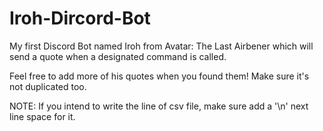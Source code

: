 # Iroh-Dircord-Bot
My first Discord Bot named Iroh from Avatar: The Last Airbener which will send a quote when a designated command is called.

Feel free to add more of his quotes when you found them! Make sure it's not duplicated too.

NOTE: If you intend to write the line of csv file, make sure add a '\n' next line space for it.
